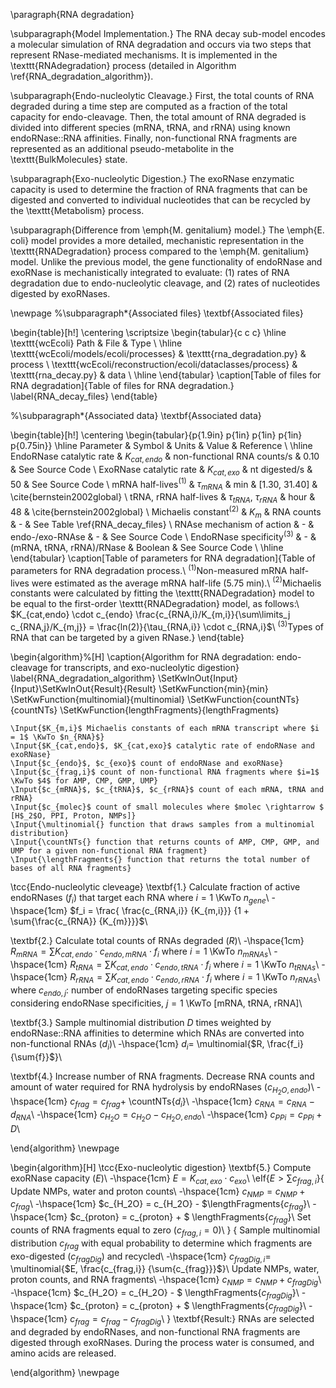 \paragraph{RNA degradation}

\subparagraph{Model Implementation.}
The RNA decay sub-model encodes a molecular simulation of RNA degradation and occurs via two steps that represent RNase-mediated mechanisms. It is implemented in the \texttt{RNAdegradation} process (detailed in Algorithm \ref{RNA_degradation_algorithm}).

\subparagraph{Endo-nucleolytic Cleavage.}
First, the total counts of RNA degraded during a time step are computed as a fraction of the total capacity for endo-cleavage. Then, the total amount of RNA degraded is divided into different species (mRNA, tRNA, and rRNA) using known endoRNase::RNA affinities. Finally, non-functional RNA fragments are represented as an additional pseudo-metabolite in the \texttt{BulkMolecules} state.

\subparagraph{Exo-nucleolytic Digestion.}
The exoRNase enzymatic capacity is used to determine the fraction of RNA fragments that can be digested and converted to individual nucleotides that can be recycled by the \texttt{Metabolism} process.

\subparagraph{Difference from \emph{M. genitalium} model.}
The \emph{E. coli} model provides a more detailed, mechanistic representation in the \texttt{RNADegradation} process compared to the \emph{M. genitalium} model. Unlike the previous model, the gene functionality of endoRNase and exoRNase is mechanistically integrated to evaluate: (1) rates of RNA degradation due to endo-nucleolytic cleavage, and (2) rates of nucleotides digested by exoRNases. 

\newpage
%\subparagraph*{Associated files} 
\textbf{Associated files}

\begin{table}[h!]
 \centering
 \scriptsize
 \begin{tabular}{c c c} 
 \hline
 \texttt{wcEcoli} Path & File & Type \\
 \hline
\texttt{wcEcoli/models/ecoli/processes} & \texttt{rna\_degradation.py} & process \\
\texttt{wcEcoli/reconstruction/ecoli/dataclasses/process} & \texttt{rna\_decay.py} & data \\
 \hline
\end{tabular}
\caption[Table of files for RNA degradation]{Table of files for RNA degradation.}
\label{RNA_decay_files}
\end{table}


%\subparagraph*{Associated data}
\textbf{Associated data}

 \begin{table}[h!]
 \centering
 \begin{tabular}{p{1.9in} p{1in} p{1in} p{1in} p{0.75in}} 
 \hline
 Parameter & Symbol & Units & Value & Reference \\
 \hline
 EndoRNase catalytic rate & $K_{cat,endo}$ & non-functional RNA counts/s & 0.10 & See Source Code \\
 ExoRNase catalytic rate & $K_{cat,exo}$ & nt digested/s & 50 & See Source Code \\
 mRNA half-lives$^{(1)}$ & $\tau_{mRNA}$ & min & [1.30, 31.40] & \cite{bernstein2002global} \\
 tRNA, rRNA half-lives & $\tau_{tRNA}$, $\tau_{rRNA}$ & hour & 48 & \cite{bernstein2002global} \\
 Michaelis constant$^{(2)}$ & $K_{m}$ & RNA counts & - & See Table \ref{RNA_decay_files} \\
 RNAse mechanism of action & - & endo-/exo-RNAse & - & See Source Code \\
 EndoRNase specificity$^{(3)}$ & - & (mRNA, tRNA, rRNA)/RNase & Boolean & See Source Code \\
 \hline
\end{tabular}
\caption[Table of parameters for RNA degradation]{Table of parameters for RNA degradation process.\\
$^{(1)}$Non-measured mRNA half-lives were estimated as the average mRNA half-life (5.75 min).\\
$^{(2)}$Michaelis constants were calculated by fitting the \texttt{RNADegradation} model to be equal to the first-order \texttt{RNADegradation} model, as follows:\\
$K_{cat,endo} \cdot c_{endo} \frac{c_{RNA,i}/K_{m,i}}{\sum\limits_j c_{RNA,j}/K_{m,j}} = \frac{ln(2)}{\tau_{RNA,i}} \cdot c_{RNA,i}$\\ 
$^{(3)}$Types of RNA that can be targeted by a given RNase.}
\end{table}



\begin{algorithm}%[H]
\caption{Algorithm for RNA degradation: endo-cleavage for transcripts, and exo-nucleolytic digestion}
\label{RNA_degradation_algorithm}
\SetKwInOut{Input}{Input}\SetKwInOut{Result}{Result}
\SetKwFunction{min}{min}
\SetKwFunction{multinomial}{multinomial}
\SetKwFunction{countNTs}{countNTs}
\SetKwFunction{lengthFragments}{lengthFragments}

    \Input{$K_{m,i}$ Michaelis constants of each mRNA transcript where $i = 1$ \KwTo $n_{RNA}$}
    \Input{$K_{cat,endo}$, $K_{cat,exo}$ catalytic rate of endoRNase and exoRNase}
    \Input{$c_{endo}$, $c_{exo}$ count of endoRNase and exoRNase}
    \Input{$c_{frag,i}$ count of non-functional RNA fragments where $i=1$ \KwTo $4$ for AMP, CMP, GMP, UMP}
    \Input{$c_{mRNA}$, $c_{tRNA}$, $c_{rRNA}$ count of each mRNA, tRNA and rRNA}
    \Input{$c_{molec}$ count of small molecules where $molec \rightarrow $ [H$_2$O, PPI, Proton, NMPs]}
    \Input{\multinomial{} function that draws samples from a multinomial distribution}
    \Input{\countNTs{} function that returns counts of AMP, CMP, GMP, and UMP for a given non-functional RNA fragment}
    \Input{\lengthFragments{} function that returns the total number of bases of all RNA fragments}
    
\tcc{Endo-nucleolytic cleveage}
\textbf{1.} Calculate fraction of active endoRNases ($f_i$) that target each RNA where $i = 1$ \KwTo $n_{gene}$\\
    \-\hspace{1cm} $f_i = \frac{ \frac{c_{RNA,i}} {K_{m,i}}} {1 + \sum{\frac{c_{RNA}} {K_{m}}}}$\\

\textbf{2.} Calculate total counts of RNAs degraded ($R$)\\
    \-\hspace{1cm} $R_{mRNA} = \sum{K_{cat,endo} \cdot c_{endo,mRNA} \cdot f_i}$ where $i = 1$ \KwTo $n_{mRNAs}$\\
    \-\hspace{1cm} $R_{tRNA} = \sum{K_{cat,endo} \cdot c_{endo,tRNA} \cdot f_i}$ where $i = 1$ \KwTo $n_{tRNAs}$\\
    \-\hspace{1cm} $R_{rRNA} = \sum{K_{cat,endo} \cdot c_{endo,rRNA} \cdot f_i}$ where $i = 1$ \KwTo $n_{rRNAs}$\\
where $c_{endo,j}$: number of endoRNases targeting specific species considering endoRNase specificities, $j = 1$ \KwTo [mRNA, tRNA, rRNA]\\
    
\textbf{3.} Sample multinomial distribution $D$ times weighted by endoRNase::RNA affinities to determine which RNAs are converted into non-functional RNAs ($d_{i}$)\\
    \-\hspace{1cm} $d_{i} =$ \multinomial{$R, \frac{f_i} {\sum{f}}$}\\
    
\textbf{4.} Increase number of RNA fragments. Decrease RNA counts and amount of water required for RNA hydrolysis by endoRNases ($c_{H_2O,endo}$)\\
    \-\hspace{1cm} $c_{frag} = c_{frag} +$ \countNTs{$d_i$}\\
    \-\hspace{1cm} $c_{RNA} = c_{RNA} - d_{RNA}$\\
    \-\hspace{1cm} $c_{H_2O} = c_{H_2O} - c_{H_2O,endo}$\\
    \-\hspace{1cm} $c_{PPi} = c_{PPi} + D$\\

\end{algorithm}
\newpage



\begin{algorithm}[H]
\tcc{Exo-nucleolytic digestion}
\textbf{5.} Compute exoRNase capacity ($E$)\\
    \-\hspace{1cm} $E = K_{cat,exo} \cdot c_{exo}$\\
    \eIf{$E > \sum{c_{frag,i}}$}{
      Update NMPs, water and proton counts\\
      \-\hspace{1cm} $c_{NMP} = c_{NMP} + c_{frag}$\\
        \-\hspace{1cm} $c_{H_2O} = c_{H_2O} -   $\lengthFragments{$c_{frag}$}\\
        \-\hspace{1cm} $c_{proton} = c_{proton} + $ \lengthFragments{$c_{frag}$}\\
  Set counts of RNA fragments equal to zero ($c_{frag,i} = 0$)\\
    }
    {
      Sample multinomial distribution $c_{frag}$ with equal probability to determine which fragments are exo-digested ($c_{fragDig}$) and recycled\\
        \-\hspace{1cm} $c_{fragDig,i} =$ \multinomial{$E, \frac{c_{frag,i}} {\sum{c_{frag}}}$}\\
        Update NMPs, water, proton counts, and RNA fragments\\
      \-\hspace{1cm} $c_{NMP} = c_{NMP} + c_{fragDig}$\\
        \-\hspace{1cm} $c_{H_2O} = c_{H_2O} - $ \lengthFragments{$c_{fragDig}$}\\
        \-\hspace{1cm} $c_{proton} = c_{proton} + $ \lengthFragments{$c_{fragDig}$}\\
        \-\hspace{1cm} $c_{frag} = c_{frag} - c_{fragDig}$\\
    }
    \textbf{Result:} RNAs are selected and degraded by endoRNases, and non-functional RNA fragments are digested through exoRNases. During the process water is consumed, and amino acids are released. 
 
\end{algorithm}
\newpage

